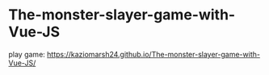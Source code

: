 # The-monster-slayer-game-with-Vue-JS
play game:  https://kaziomarsh24.github.io/The-monster-slayer-game-with-Vue-JS/

